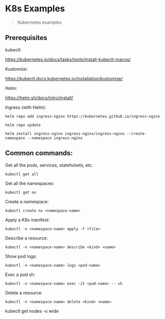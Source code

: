 # K8s Examples

> Kubernetes examples

## Prerequisites

kubectl:

https://kubernetes.io/docs/tasks/tools/install-kubectl-macos/

Kustomize:

https://kubectl.docs.kubernetes.io/installation/kustomize/

Helm:

https://helm.sh/docs/intro/install/

Ingress (with Helm):

```ssh
helm repo add ingress-nginx https://kubernetes.github.io/ingress-nginx

helm repo update

helm install ingress-nginx ingress-nginx/ingress-nginx --create-namespace --namespace ingress-nginx
```

## Common commands:

Get all the pods, services, statefulsets, etc.
```ssh
kubectl get all
```

Get all the namespaces:
```ssh
kubectl get ns
```

Create a namespace:
```ssh
kubectl create ns <namespace-name>
```
Apply a K8s manifest:
```ssh
kubectl -n <namespace-name> apply -f <file>
```

Describe a resource:
```ssh
kubectl -n <namespace-name> describe <kind> <name>
```

Show pod logs:
```ssh
kubectl -n <namespace-name> logs <pod-name>
```

Exec a pod sh:
```ssh
kubectl -n <namespace-name> exec -it <pod-name> -- sh
```

Delete a resource:
```ssh
kubectl -n <namespace-name> delete <kind> <name>
```
kubectl get nodes -o wide